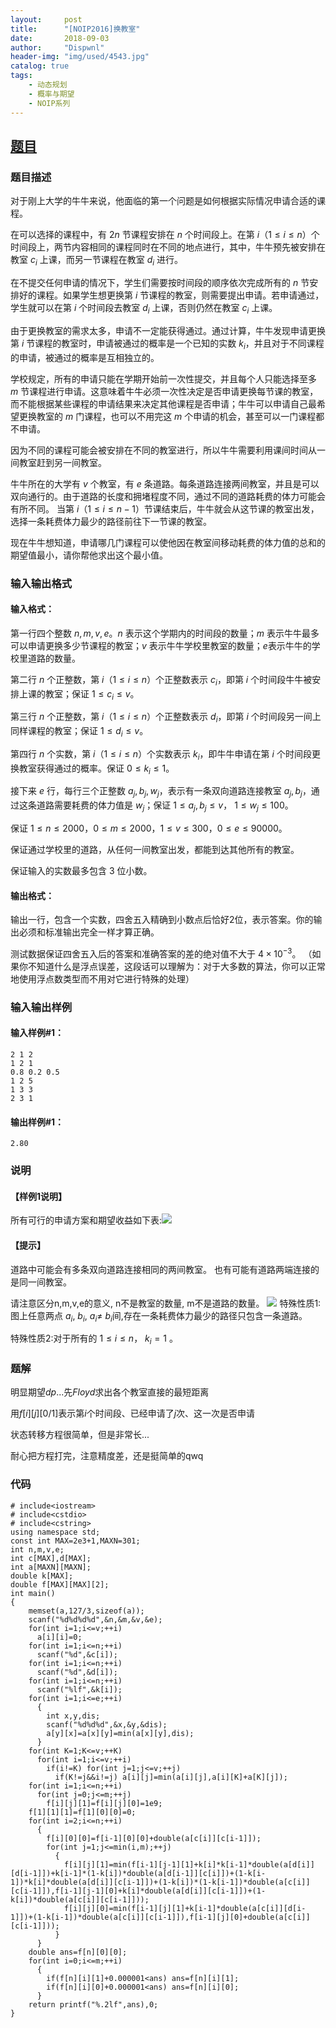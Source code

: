 ```yaml
---
layout:     post
title:      "[NOIP2016]换教室"
date:       2018-09-03
author:     "Dispwnl"
header-img: "img/used/4543.jpg"
catalog: true
tags:
    - 动态规划
    - 概率与期望
    - NOIP系列
---
```

## [题目](https://www.luogu.org/problemnew/show/P1850)
### 题目描述
对于刚上大学的牛牛来说，他面临的第一个问题是如何根据实际情况申请合适的课程。

在可以选择的课程中，有 $2n$ 节课程安排在 $n$ 个时间段上。在第 $i$（$1 \leq i \leq n$）个时间段上，两节内容相同的课程同时在不同的地点进行，其中，牛牛预先被安排在教室 $c_i$ 上课，而另一节课程在教室 $d_i$ 进行。

在不提交任何申请的情况下，学生们需要按时间段的顺序依次完成所有的 $n$ 节安排好的课程。如果学生想更换第 $i$ 节课程的教室，则需要提出申请。若申请通过，学生就可以在第 $i$ 个时间段去教室 $d_i$ 上课，否则仍然在教室 $c_i$ 上课。

由于更换教室的需求太多，申请不一定能获得通过。通过计算，牛牛发现申请更换第 $i$ 节课程的教室时，申请被通过的概率是一个已知的实数 $k_i$，并且对于不同课程的申请，被通过的概率是互相独立的。

学校规定，所有的申请只能在学期开始前一次性提交，并且每个人只能选择至多 $m$ 节课程进行申请。这意味着牛牛必须一次性决定是否申请更换每节课的教室，而不能根据某些课程的申请结果来决定其他课程是否申请；牛牛可以申请自己最希望更换教室的 $m$ 门课程，也可以不用完这 $m$ 个申请的机会，甚至可以一门课程都不申请。

因为不同的课程可能会被安排在不同的教室进行，所以牛牛需要利用课间时间从一间教室赶到另一间教室。

牛牛所在的大学有 $v$ 个教室，有 $e$ 条道路。每条道路连接两间教室，并且是可以双向通行的。由于道路的长度和拥堵程度不同，通过不同的道路耗费的体力可能会有所不同。 当第 $i$（$1 \leq i \leq n-1$）节课结束后，牛牛就会从这节课的教室出发，选择一条耗费体力最少的路径前往下一节课的教室。

现在牛牛想知道，申请哪几门课程可以使他因在教室间移动耗费的体力值的总和的期望值最小，请你帮他求出这个最小值。

### 输入输出格式
#### 输入格式：
第一行四个整数 $n,m,v,e$。$n$ 表示这个学期内的时间段的数量；$m$ 表示牛牛最多可以申请更换多少节课程的教室；$v$ 表示牛牛学校里教室的数量；$e$表示牛牛的学校里道路的数量。

第二行 $n$ 个正整数，第 $i$（$1 \leq i \leq n$）个正整数表示 $c_i$，即第 $i$ 个时间段牛牛被安排上课的教室；保证 $1 \le c_i \le v$。

第三行 $n$ 个正整数，第 $i$（$1 \leq i \leq n$）个正整数表示 $d_i$，即第 $i$ 个时间段另一间上同样课程的教室；保证 $1 \le d_i \le v$。

第四行 $n$ 个实数，第 $i$（$1 \leq i \leq n$）个实数表示 $k_i$，即牛牛申请在第 $i$ 个时间段更换教室获得通过的概率。保证 $0 \le k_i \le 1$。

接下来 $e$ 行，每行三个正整数 $a_j, b_j, w_j$，表示有一条双向道路连接教室 $a_j, b_j$，通过这条道路需要耗费的体力值是 $w_j$；保证 $1 \le a_j, b_j \le v$， $1 \le w_j \le 100$。

保证 $1 \leq n \leq 2000$，$0 \leq m \leq 2000$，$1 \leq v \leq 300$，$0 \leq e \leq 90000$。

保证通过学校里的道路，从任何一间教室出发，都能到达其他所有的教室。

保证输入的实数最多包含 $3$ 位小数。

#### 输出格式：
输出一行，包含一个实数，四舍五入精确到小数点后恰好$2$位，表示答案。你的输出必须和标准输出完全一样才算正确。

测试数据保证四舍五入后的答案和准确答案的差的绝对值不大于 $4 \times 10^{-3}$。 （如果你不知道什么是浮点误差，这段话可以理解为：对于大多数的算法，你可以正常地使用浮点数类型而不用对它进行特殊的处理）

### 输入输出样例
#### 输入样例#1：
```plain
2 1 2
1 2 1
0.8 0.2 0.5 
1 2 5
1 3 3
2 3 1
```
#### 输出样例#1：
```plain
2.80
```
### 说明
#### 【样例1说明】
所有可行的申请方案和期望收益如下表:![](https://cdn.luogu.org/upload/pic/3442.png)
#### 【提示】
道路中可能会有多条双向道路连接相同的两间教室。 也有可能有道路两端连接的是同一间教室。

请注意区分n,m,v,e的意义, n不是教室的数量, m不是道路的数量。
![](https://cdn.luogu.org/upload/pic/3443.png)
特殊性质1:图上任意两点 $a_i$, $b_i$, $a_i$≠ $b_i$间,存在一条耗费体力最少的路径只包含一条道路。

特殊性质2:对于所有的 $1≤ i≤ n$， $k_i= 1$ 。

### 题解
明显期望$dp$...先$Floyd$求出各个教室直接的最短距离

用$f[i][j][0/1]$表示第$i$个时间段、已经申请了$j$次、这一次是否申请

状态转移方程很简单，但是非常长...

耐心把方程打完，注意精度差，还是挺简单的qwq

### 代码
```
# include<iostream>
# include<cstdio>
# include<cstring>
using namespace std;
const int MAX=2e3+1,MAXN=301;
int n,m,v,e;
int c[MAX],d[MAX];
int a[MAXN][MAXN];
double k[MAX];
double f[MAX][MAX][2];
int main()
{
    memset(a,127/3,sizeof(a));
    scanf("%d%d%d%d",&n,&m,&v,&e);
    for(int i=1;i<=v;++i)
      a[i][i]=0;
    for(int i=1;i<=n;++i)
      scanf("%d",&c[i]);
    for(int i=1;i<=n;++i)
      scanf("%d",&d[i]);
    for(int i=1;i<=n;++i)
      scanf("%lf",&k[i]);
    for(int i=1;i<=e;++i)
      {
      	int x,y,dis;
      	scanf("%d%d%d",&x,&y,&dis);
        a[y][x]=a[x][y]=min(a[x][y],dis);
      }
    for(int K=1;K<=v;++K)
      for(int i=1;i<=v;++i)
        if(i!=K) for(int j=1;j<=v;++j)
          if(K!=j&&i!=j) a[i][j]=min(a[i][j],a[i][K]+a[K][j]);
    for(int i=1;i<=n;++i)
      for(int j=0;j<=m;++j)
        f[i][j][1]=f[i][j][0]=1e9;
    f[1][1][1]=f[1][0][0]=0;
    for(int i=2;i<=n;++i)
      {
      	f[i][0][0]=f[i-1][0][0]+double(a[c[i]][c[i-1]]);
      	for(int j=1;j<=min(i,m);++j)
      	  {
      	  	f[i][j][1]=min(f[i-1][j-1][1]+k[i]*k[i-1]*double(a[d[i]][d[i-1]])+k[i-1]*(1-k[i])*double(a[d[i-1]][c[i]])+(1-k[i-1])*k[i]*double(a[d[i]][c[i-1]])+(1-k[i])*(1-k[i-1])*double(a[c[i]][c[i-1]]),f[i-1][j-1][0]+k[i]*double(a[d[i]][c[i-1]])+(1-k[i])*double(a[c[i]][c[i-1]]));
    		f[i][j][0]=min(f[i-1][j][1]+k[i-1]*double(a[c[i]][d[i-1]])+(1-k[i-1])*double(a[c[i]][c[i-1]]),f[i-1][j][0]+double(a[c[i]][c[i-1]]));
          }
      }
    double ans=f[n][0][0];
	for(int i=0;i<=m;++i)
	  {
	 	if(f[n][i][1]+0.000001<ans) ans=f[n][i][1];
	 	if(f[n][i][0]+0.000001<ans) ans=f[n][i][0];
	  }
	return printf("%.2lf",ans),0;
}
```
